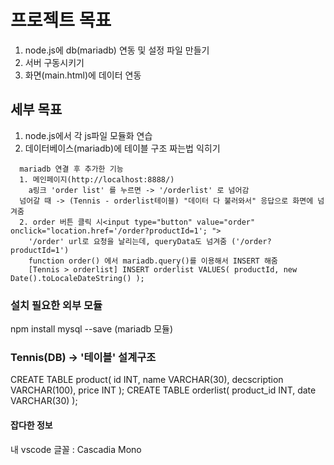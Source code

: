 # 프로젝트 목표
1. node.js에 db(mariadb) 연동 및 설정 파일 만들기
2. 서버 구동시키기
3. 화면(main.html)에 데이터 연동


## 세부 목표
1. node.js에서 각 js파일 모듈화 연습
2. 데이터베이스(mariadb)에 테이블 구조 짜는법 익히기
```
  mariadb 연결 후 추가한 기능
  1. 메인페이지(http://localhost:8888/)
    a링크 'order list' 를 누르면 -> '/orderlist' 로 넘어감
  넘어갈 때 -> (Tennis - orderlist테이블) "데이터 다 불러와서" 응답으로 화면에 넘겨줌
  2. order 버튼 클릭 시<input type="button" value="order" onclick="location.href='/order?productId=1'; ">
    '/order' url로 요청을 날리는데, queryData도 넘겨줌 ('/order?productId=1')
    function order() 에서 mariadb.query()를 이용해서 INSERT 해줌
    [Tennis > orderlist] INSERT orderlist VALUES( productId, new Date().toLocaleDateString() );
```



### 설치 필요한 외부 모듈
npm install mysql --save (mariadb 모듈)


### Tennis(DB) -> '테이블' 설계구조
CREATE TABLE product(
  id INT,
  name VARCHAR(30),
  decscription VARCHAR(100),
  price INT
);
CREATE TABLE orderlist(
  product_id INT,
  date VARCHAR(30)
);






#### 잡다한 정보
내 vscode 글꼴 : Cascadia Mono